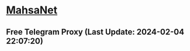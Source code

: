 
# [MahsaNet](https://t.me/mahsa_net)
## Free Telegram Proxy (Last Update: 2024-02-04 22:07:20)

    